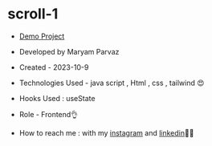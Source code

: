 # scroll-1
- [Demo Project](https://maryamparvaz.github.io/scroll-1/)

- Developed by Maryam Parvaz 

- Created - 2023-10-9

- Technologies Used - java script , Html , css , tailwind 😍

- Hooks Used : useState 

- Role - Frontend👌

- How to reach me : with my [instagram](https://www.instagram.com/maryamparvaz_web) and [linkedin](https://www.linkedin.com/in/maryam-parvaz-3687b327a/)👩‍💻
